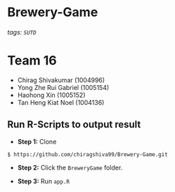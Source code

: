 # Brewery-Game
 
###### tags: `SUTD`

# Team 16
- Chirag Shivakumar (1004996)
- Yong Zhe Rui Gabriel (1005154) 
- Haohong Xin (1005152)
- Tan Heng Kiat Noel (1004136)

## Run R-Scripts to output result

- **Step 1:** Clone
```shell
$ https://github.com/chiragshiva99/Brewery-Game.git
```

- **Step 2:** Click the `BreweryGame` folder.

- **Step 3:** Run `app.R` 
